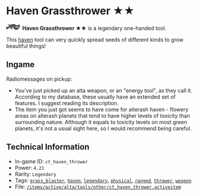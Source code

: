 # Haven Grassthrower ★★

<img src="https://raw.githubusercontent.com/Ceterai/Enternia/main/items/active/alta/tools/other/ct_haven_thrower.png" alt="Haven Grassthrower ★★ icon" loading="lazy" height=16px width="auto" /> **Haven Grassthrower ★★** is a legendary one-handed tool.

This [haven](https://ceterai.github.io/MyEnternia/Wiki/Tags/Haven) tool can very quickly spread seeds of different kinds to grow beautiful things!

## Ingame

Radiomessages on pickup:

- You've just picked up an alta weapon, or an "energy tool", as they call it. According to my database, these usually have an extended set of features. I suggest reading its description.
- The item you just got seems to have come for alterash haven - flowery areas on alterash planets that tend to have higher levels of toxicity than surrounding nature. Although it equals to toxicity levels on most green planets, it's not a usual sight here, so I would recommend being careful.

## Technical Information

- In-game ID: `ct_haven_thrower`
- Power: `4.21`
- Rarity: `Legendary`
- Tags: [`grass_blaster`](https://ceterai.github.io/MyEnternia/Wiki/Tags/GrassBlaster), [`haven`](https://ceterai.github.io/MyEnternia/Wiki/Tags/Haven), [`legendary`](https://ceterai.github.io/MyEnternia/Wiki/Tags/Legendary), [`physical`](https://ceterai.github.io/MyEnternia/Wiki/Tags/Physical), [`ranged`](https://ceterai.github.io/MyEnternia/Wiki/Tags/Ranged), [`thrower`](https://ceterai.github.io/MyEnternia/Wiki/Tags/Thrower), [`weapon`](https://ceterai.github.io/MyEnternia/Wiki/Tags/Weapon)
- File: [`/items/active/alta/tools/other/ct_haven_thrower.activeitem`](https://github.com/Ceterai/Enternia/blob/main/items/active/alta/tools/other/ct_haven_thrower.activeitem)
